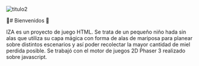 ![titulo2](https://user-images.githubusercontent.com/63680674/204165083-f1cdd0a4-594b-4feb-94f1-22b54ca5173d.png)

🦋# Bienvenidos 🦋

IZA es un proyecto de juego HTML. Se trata de un pequeño niño hada sin alas que utiliza su capa mágica con forma de alas de mariposa para planear sobre distintos escenarios y así poder recolectar la mayor cantidad de miel perdida posible.
Se trabajó con el motor de juegos 2D Phaser 3 realizado sobre javascript.

